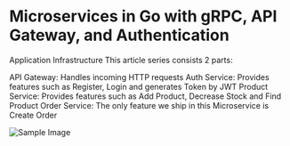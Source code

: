 # Microservices in Go with gRPC, API Gateway, and Authentication

Application Infrastructure
This article series consists 2 parts:

API Gateway: Handles incoming HTTP requests
Auth Service: Provides features such as Register, Login and generates Token by JWT
Product Service: Provides features such as Add Product, Decrease Stock and Find Product
Order Service: The only feature we ship in this Microservice is Create Order

![Sample Image](https://miro.medium.com/v2/resize:fit:4800/format:webp/1*27q-rUMfeOFEi9KrFndjNg.png)


